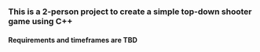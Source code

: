 ### This is a 2-person project to create a simple top-down shooter game using C++ 

#### Requirements and timeframes are TBD
